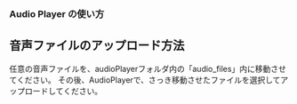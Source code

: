 ### Audio Player の使い方

## 音声ファイルのアップロード方法
任意の音声ファイルを、audioPlayerフォルダ内の「audio_files」内に移動させてください。
その後、AudioPlayerで、さっき移動させたファイルを選択してアップロードしてください。